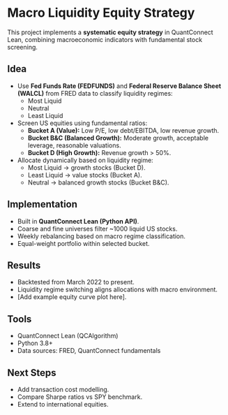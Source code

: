 # Macro Liquidity Equity Strategy

This project implements a **systematic equity strategy** in QuantConnect Lean, combining macroeconomic indicators with fundamental stock screening.

## Idea
- Use **Fed Funds Rate (FEDFUNDS)** and **Federal Reserve Balance Sheet (WALCL)** from FRED data to classify liquidity regimes:
  - Most Liquid
  - Neutral
  - Least Liquid
- Screen US equities using fundamental ratios:
  - **Bucket A (Value):** Low P/E, low debt/EBITDA, low revenue growth.
  - **Bucket B&C (Balanced Growth):** Moderate growth, acceptable leverage, reasonable valuations.
  - **Bucket D (High Growth):** Revenue growth > 50%.
- Allocate dynamically based on liquidity regime:
  - Most Liquid → growth stocks (Bucket D).
  - Least Liquid → value stocks (Bucket A).
  - Neutral → balanced growth stocks (Bucket B&C).

## Implementation
- Built in **QuantConnect Lean (Python API)**.
- Coarse and fine universes filter ~1000 liquid US stocks.
- Weekly rebalancing based on macro regime classification.
- Equal-weight portfolio within selected bucket.

## Results
- Backtested from March 2022 to present.
- Liquidity regime switching aligns allocations with macro environment.
- [Add example equity curve plot here].

## Tools
- QuantConnect Lean (QCAlgorithm)
- Python 3.8+
- Data sources: FRED, QuantConnect fundamentals

## Next Steps
- Add transaction cost modelling.
- Compare Sharpe ratios vs SPY benchmark.
- Extend to international equities.

